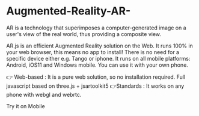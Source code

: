 # Augmented-Reality-AR-

AR is a technology that superimposes a computer-generated image on a user's view of the real world, thus providing a composite view.

AR.js is an efficient Augmented Reality solution on the Web. It runs 100% in your web browser, this means no app to install! There is no need for a specific device either e.g. Tango or iphone. It runs on all mobile platforms: Android, iOS11 and Windows mobile. You can use it with your own phone.

👉 Web-based : It is a pure web solution, so no installation required. Full javascript based on three.js + jsartoolkit5 
👉Standards : It works on any phone with webgl and webrtc.


Try it on Mobile
